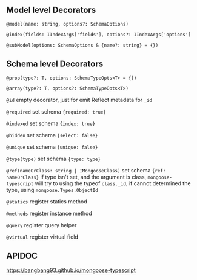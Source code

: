 ## Model level Decorators

`@model(name: string, options?: SchemaOptions)`

`@index(fields: IIndexArgs['fields'], options?: IIndexArgs['options']`

`@subModel(options: SchemaOptions & {name?: string} = {})`

## Schema level Decorators

`@prop(type?: T, options: SchemaTypeOpts<T> = {})`

`@array(type?: T, options?: SchemaTypeOpts<T>)`

`@id` empty decorator, just for emit Reflect metadata for `_id`

`@required` set schema `{required: true}`

`@indexed` set schema `{index: true}`

`@hidden` set schema `{select: false}`

`@unique` set schema `{unique: false}`

`@type(type)` set schema `{type: type}`

`@ref(nameOrClass: string | IMongooseClass)` set schema `{ref: nameOrClass}`
if type isn't set, and the argument is class, `mongoose-typescript` will try to using the typeof `class._id`, if cannot determined the type, using `mongoose.Types.ObjectId`

`@statics` register statics method

`@methods` register instance method

`@query` register query helper

`@virtual` register virtual field

## APIDOC
<https://bangbang93.github.io/mongoose-typescript>
